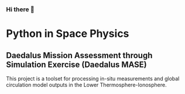### Hi there 👋

<!--
**DaedalusMASE/DaedalusMASE** is a ✨ _special_ ✨ repository because its `README.md` (this file) appears on your GitHub profile.

Here are some ideas to get you started:

- 🔭 I’m currently working on ...
- 🌱 I’m currently learning ...
- 👯 I’m looking to collaborate on ...
- 🤔 I’m looking for help with ...
- 💬 Ask me about ...
- 📫 How to reach me: ...
- 😄 Pronouns: ...
- ⚡ Fun fact: ...
-->
# Python in Space Physics
## Daedalus Mission Assessment through Simulation Exercise (Daedalus MASE)
This project is a toolset for processing in-situ measurements and global circulation model outputs in the Lower Thermosphere-Ionosphere.

